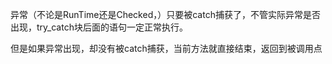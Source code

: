 异常（不论是RunTime还是Checked，）只要被catch捕获了，不管实际异常是否出现，try_catch块后面的语句一定正常执行。

但是如果异常出现，却没有被catch捕获，当前方法就直接结束，返回到被调用点
